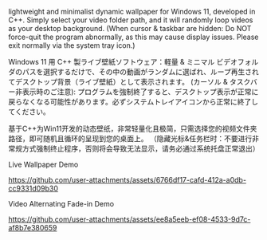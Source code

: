 lightweight and minimalist dynamic wallpaper for Windows 11, developed in C++.
Simply select your video folder path, and it will randomly loop videos as your desktop background.
(When cursor & taskbar are hidden: Do NOT force-quit the program abnormally, as this may cause display issues. Please exit normally via the system tray icon.)

Windows 11 用 C++ 製ライブ壁紙ソフトウェア：軽量 & ミニマル
ビデオフォルダのパスを選択するだけで、その中の動画がランダムに選ばれ、ループ再生されてデスクトップ背景（ライブ壁紙）として表示されます。
(カーソル & タスクバー非表示時のご注意): プログラムを強制終了すると、デスクトップ表示が正常に戻らなくなる可能性があります。必ずシステムトレイアイコンから正常に終了してください。

基于C++为Win11开发的动态壁纸，非常轻量化且极简，只需选择您的视频文件夹路径，即可随机且循环的呈现到您的桌面上。
（隐藏光标&任务栏时：不要进行非常规方式强制终止程序，否则将会导致无法显示，请务必通过系统托盘正常退出）

Live Wallpaper Demo

https://github.com/user-attachments/assets/6766df17-cafd-412a-a0db-cc9331d09b30

Video Alternating Fade-in Demo

https://github.com/user-attachments/assets/ee8a5eeb-ef08-4533-9d7c-af8b7e380659
